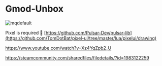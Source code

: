 # Gmod-Unbox

![mqdefault](https://user-images.githubusercontent.com/62381889/220155927-27ed20ad-14ac-4166-87ca-32391abb453b.jpg)

Pixel is required 🥰
[https://github.com/Pulsar-Dev/pulsar-lib](https://github.com/TomDotBat/pixel-ui/tree/master/lua/pixelui/drawing)

https://www.youtube.com/watch?v=Xz4YqZpb2_U

https://steamcommunity.com/sharedfiles/filedetails/?id=1983122259
